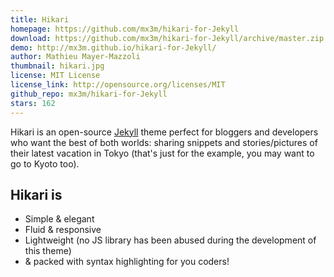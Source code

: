 ```yaml
---
title: Hikari
homepage: https://github.com/mx3m/hikari-for-Jekyll
download: https://github.com/mx3m/hikari-for-Jekyll/archive/master.zip
demo: http://mx3m.github.io/hikari-for-Jekyll/
author: Mathieu Mayer-Mazzoli
thumbnail: hikari.jpg
license: MIT License
license_link: http://opensource.org/licenses/MIT
github_repo: mx3m/hikari-for-Jekyll
stars: 162
---
```


Hikari is an open-source [Jekyll](http://jekyllrb.com) theme perfect
for bloggers and developers who want the best of both worlds: sharing
snippets and stories/pictures of their latest vacation in Tokyo (that's
just for the example, you may want to go to Kyoto too).

## Hikari is

- Simple & elegant
- Fluid & responsive
- Lightweight (no JS library has been abused during the development of
  this theme)
- & packed with syntax highlighting for you coders!
